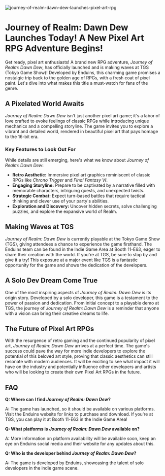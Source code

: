 ![journey-of-realm-dawn-dew-launches-pixel-art-rpg](https://images.pexels.com/photos/5402711/pexels-photo-5402711.jpeg?auto=compress&cs=tinysrgb&fit=crop&h=627&w=1200)

# Journey of Realm: Dawn Dew Launches Today! A New Pixel Art RPG Adventure Begins!

Get ready, pixel art enthusiasts! A brand new RPG adventure, *Journey of Realm: Dawn Dew*, has officially launched and is making waves at TGS (Tokyo Game Show)! Developed by Enduins, this charming game promises a nostalgic trip back to the golden age of RPGs, with a fresh coat of pixel paint. Let's dive into what makes this title a must-watch for fans of the genre.

## A Pixelated World Awaits

*Journey of Realm: Dawn Dew* isn't just another pixel art game; it's a labor of love crafted to evoke feelings of classic RPGs while introducing unique mechanics and a compelling storyline. The game invites you to explore a vibrant and detailed world, rendered in beautiful pixel art that pays homage to the 16-bit era. 

### Key Features to Look Out For

While details are still emerging, here's what we know about *Journey of Realm: Dawn Dew*:

*   **Retro Aesthetic:** Immersive pixel art graphics reminiscent of classic RPGs like *Chrono Trigger* and *Final Fantasy VI*.
*   **Engaging Storyline:** Prepare to be captivated by a narrative filled with memorable characters, intriguing quests, and unexpected twists.
*   **Strategic Combat:** Expect turn-based battles that require tactical thinking and clever use of your party's abilities.
*   **Exploration and Discovery:** Uncover hidden secrets, solve challenging puzzles, and explore the expansive world of Realm.

## Making Waves at TGS

*Journey of Realm: Dawn Dew* is currently playable at the Tokyo Game Show (TGS), giving attendees a chance to experience the game firsthand. The Enduins team can be found in the Indie Game Area at Booth 11-E63, eager to share their creation with the world. If you're at TGS, be sure to stop by and give it a try! This exposure at a major event like TGS is a fantastic opportunity for the game and shows the dedication of the developers.

## A Solo Dev Dream Come True

One of the most inspiring aspects of *Journey of Realm: Dawn Dew* is its origin story. Developed by a solo developer, this game is a testament to the power of passion and dedication. From initial concept to a playable demo at TGS, the journey of *Journey of Realm: Dawn Dew* is a reminder that anyone with a vision can bring their creative dreams to life.

## The Future of Pixel Art RPGs

With the resurgence of retro gaming and the continued popularity of pixel art, *Journey of Realm: Dawn Dew* arrives at a perfect time. The game's success could pave the way for more indie developers to explore the potential of this beloved art style, proving that classic aesthetics can still resonate with modern audiences. It will be exciting to see what impact it will have on the industry and potentially influence other developers and artists who will be looking to create their own Pixel Art RPGs in the future.

## FAQ

**Q: Where can I find *Journey of Realm: Dawn Dew*?**

A: The game has launched, so it should be available on various platforms. Visit the Enduins website for links to purchase and download. If you're at TGS, you can play it at Booth 11-E63 in the Indie Game Area!

**Q: What platforms is *Journey of Realm: Dawn Dew* available on?**

A: More information on platform availability will be available soon, keep an eye on Enduins social media and their website for any updates about this.

**Q: Who is the developer behind *Journey of Realm: Dawn Dew*?**

A: The game is developed by Enduins, showcasing the talent of solo developers in the indie game scene.